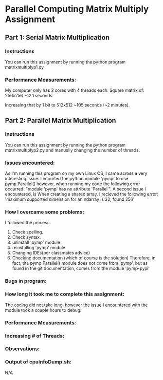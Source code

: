 # Parallel Computing Matrix Multiply Assignment

## Part 1: Serial Matrix Multiplication

### Instructions
You can run this assignment by running the python program matrixmultiplyp1.py

### Performance Measurements:
My computer only has 2 cores with 4 threads each:
Square matrix of:
256x256 ~12.1 seconds.

Increasing that by 1 bit to 
512x512 ~105 seconds (~2 minutes).

## Part 2: Parallel Matrix Multiplication

### Instructions
You can run this assignment by running the python program matrixmultiplyp2.py and manually changing the number of threads.

### Issues encountered:
As I'm running this program on my own Linux OS, I came across a very interesting issue. I imported the python module 'pymp'
to use pymp.Parallel() however, when running my code the following error occurred: "module 'pymp' has no attribute 'Parallel'".
A second issue I encountered, is When creating a shared array. I recieved the following error: 'maximum supported dimension for an ndarray is 32, found 256'

### How I overcame some problems:
I followed the process: 
1. Check spelling. 
2. Check syntax. 
3. uninstall 'pymp' module 
4. reinstalling 'pymp' module.
5. Changing IDEs(per classmates advice)
6. Checking documentation (which of course is the solution)
Therefore, in fact, the pymp.Parallel() module does not come from 'pymp',
but as found in the git documentation, comes from the module 'pymp-pypi'

### Bugs in program:


### How long it took me to complete this assignment:
The coding did not take long, however the issue I encountered with the module took a couple hours to debug.

### Performance Measurements:


### Increasing # of Threads:


### Observations:


### Output of cpuInfoDump.sh:
N/A
